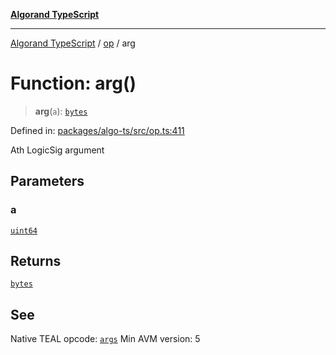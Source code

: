 [**Algorand TypeScript**](../../README.md)

***

[Algorand TypeScript](../../modules.md) / [op](../README.md) / arg

# Function: arg()

> **arg**(`a`): [`bytes`](../../index/type-aliases/bytes.md)

Defined in: [packages/algo-ts/src/op.ts:411](https://github.com/algorandfoundation/puya-ts/blob/main/packages/algo-ts/src/op.ts#L411)

Ath LogicSig argument

## Parameters

### a

[`uint64`](../../index/type-aliases/uint64.md)

## Returns

[`bytes`](../../index/type-aliases/bytes.md)

## See

Native TEAL opcode: [`args`](https://dev.algorand.co/reference/algorand-teal/opcodes#args)
Min AVM version: 5
